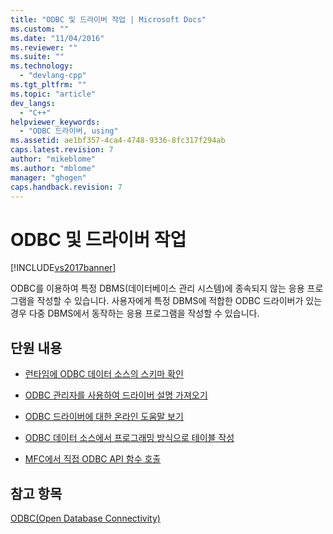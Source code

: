 ```yaml
---
title: "ODBC 및 드라이버 작업 | Microsoft Docs"
ms.custom: ""
ms.date: "11/04/2016"
ms.reviewer: ""
ms.suite: ""
ms.technology: 
  - "devlang-cpp"
ms.tgt_pltfrm: ""
ms.topic: "article"
dev_langs: 
  - "C++"
helpviewer_keywords: 
  - "ODBC 드라이버, using"
ms.assetid: ae1bf357-4ca4-4748-9336-8fc317f294ab
caps.latest.revision: 7
author: "mikeblome"
ms.author: "mblome"
manager: "ghogen"
caps.handback.revision: 7
---
```

# ODBC 및 드라이버 작업
[!INCLUDE[vs2017banner](../../assembler/inline/includes/vs2017banner.md)]

ODBC를 이용하여 특정 DBMS\(데이터베이스 관리 시스템\)에 종속되지 않는 응용 프로그램을 작성할 수 있습니다.  사용자에게 특정 DBMS에 적합한 ODBC 드라이버가 있는 경우 다중 DBMS에서 동작하는 응용 프로그램을 작성할 수 있습니다.  
  
## 단원 내용  
  
-   [런타임에 ODBC 데이터 소스의 스키마 확인](../../data/odbc/data-source-determining-the-schema-of-the-data-source-odbc.md)  
  
-   [ODBC 관리자를 사용하여 드라이버 설명 가져오기](../../data/odbc/data-source-programmatically-configuring-an-odbc-data-source.md)  
  
-   [ODBC 드라이버에 대한 온라인 도움말 보기](../../data/odbc/data-source-programmatically-configuring-an-odbc-data-source.md)  
  
-   [ODBC 데이터 소스에서 프로그래밍 방식으로 테이블 작성](../../data/odbc/data-source-programmatically-creating-a-table-in-an-odbc-data-source.md)  
  
-   [MFC에서 직접 ODBC API 함수 호출](../../data/odbc/odbc-calling-odbc-api-functions-directly.md)  
  
## 참고 항목  
 [ODBC\(Open Database Connectivity\)](../../data/odbc/open-database-connectivity-odbc.md)